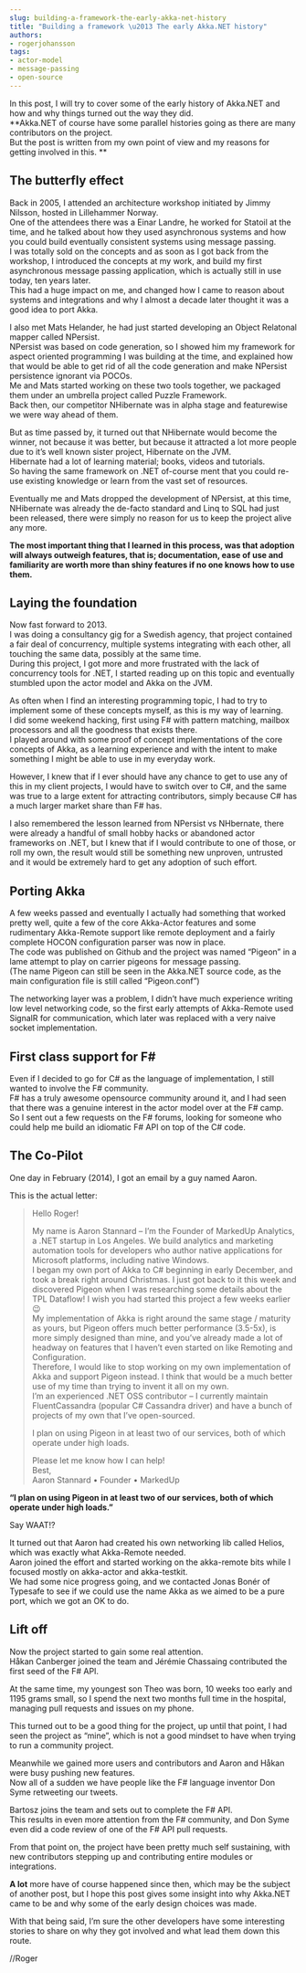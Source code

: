 ```yaml
---
slug: building-a-framework-the-early-akka-net-history
title: "Building a framework \u2013 The early Akka.NET history"
authors:
- rogerjohansson
tags:
- actor-model
- message-passing
- open-source
---
```

In this post, I will try to cover some of the early history of Akka.NET and how and why things turned out the way they did.  
**Akka.NET of course have some parallel histories going as there are many contributors on the project.  
But the post is written from my own point of view and my reasons for getting involved in this.  **

<!-- truncate -->

## The butterfly effect

Back in 2005, I attended an architecture workshop initiated by Jimmy Nilsson, hosted in Lillehammer Norway.  
One of the attendees there was a Einar Landre, he worked for Statoil at the time, and he talked about how they used asynchronous systems and how you could build eventually consistent systems using message passing.  
I was totally sold on the concepts and as soon as I got back from the workshop, I introduced the concepts at my work, and build my first asynchronous message passing application, which is actually still in use today, ten years later.  
This had a huge impact on me, and changed how I came to reason about systems and integrations and why I almost a decade later thought it was a good idea to port Akka.

I also met Mats Helander, he had just started developing an Object Relatonal mapper called NPersist.  
NPersist was based on code generation, so I showed him my framework for aspect oriented programming I was building at the time, and explained how that would be able to get rid of all the code generation and make NPersist persistence ignorant via POCOs.  
Me and Mats started working on these two tools together, we packaged them under an umbrella project called Puzzle Framework.  
Back then, our competitor NHibernate was in alpha stage and featurewise we were way ahead of them.

But as time passed by, it turned out that NHibernate would become the winner, not because it was better, but because it attracted a lot more people due to it’s well known sister project, Hibernate on the JVM.  
Hibernate had a lot of learning material; books, videos and tutorials.  
So having the same framework on .NET of-course ment that you could re-use existing knowledge or learn from the vast set of resources.

Eventually me and Mats dropped the development of NPersist, at this time, NHibernate was already the de-facto standard and Linq to SQL had just been released, there were simply no reason for us to keep the project alive any more.

**The most important thing that I learned in this process, was that adoption will always outweigh features, that is; documentation, ease of use and familiarity are worth more than shiny features if no one knows how to use them.**

## Laying the foundation

Now fast forward to 2013.  
I was doing a consultancy gig for a Swedish agency, that project contained a fair deal of concurrency, multiple systems integrating with each other, all touching the same data, possibly at the same time.  
During this project, I got more and more frustrated with the lack of concurrency tools for .NET, I started reading up on this topic and eventually stumbled upon the actor model and Akka on the JVM.

As often when I find an interesting programming topic, I had to try to implement some of these concepts myself, as this is my way of learning.  
I did some weekend hacking, first using F# with pattern matching, mailbox processors and all the goodness that exists there.  
I played around with some proof of concept implementations of the core concepts of Akka, as a learning experience and with the intent to make something I might be able to use in my everyday work.

However, I knew that if I ever should have any chance to get to use any of this in my client projects, I would have to switch over to C#, and the same was true to a large extent for attracting contributors, simply because C# has a much larger market share than F# has.

I also remembered the lesson learned from NPersist vs NHbernate, there were already a handful of small hobby hacks or abandoned actor frameworks on .NET, but I knew that if I would contribute to one of those, or roll my own, the result would still be something new unproven, untrusted and it would be extremely hard to get any adoption of such effort.

## Porting Akka

A few weeks passed and eventually I actually had something that worked pretty well, quite a few of the core Akka-Actor features and some rudimentary Akka-Remote support like remote deployment and a fairly complete HOCON configuration parser was now in place.  
The code was published on Github and the project was named “Pigeon” in a lame attempt to play on carrier pigeons for message passing.  
(The name Pigeon can still be seen in the Akka.NET source code, as the main configuration file is still called “Pigeon.conf”)

The networking layer was a problem, I didn’t have much experience writing low level networking code, so the first early attempts of Akka-Remote used SignalR for communication, which later was replaced with a very naive socket implementation.

## First class support for F#

Even if I decided to go for C# as the language of implementation, I still wanted to involve the F# community.  
F# has a truly awesome opensource community around it, and I had seen that there was a genuine interest in the actor model over at the F# camp.  
So I sent out a few requests on the F# forums, looking for someone who could help me build an idiomatic F# API on top of the C# code.

## The Co-Pilot

One day in February (2014), I got an email by a guy named Aaron.

This is the actual letter:

> Hello Roger!
>
> My name is Aaron Stannard – I’m the Founder of MarkedUp Analytics, a .NET startup in Los Angeles. We build analytics and marketing automation tools for developers who author native applications for Microsoft platforms, including native Windows.  
> I began my own port of Akka to C# beginning in early December, and took a break right around Christmas. I just got back to it this week and discovered Pigeon when I was researching some details about the TPL Dataflow! I wish you had started this project a few weeks earlier 😉  
> My implementation of Akka is right around the same stage / maturity as yours, but Pigeon offers much better performance (3.5-5x), is more simply designed than mine, and you’ve already made a lot of headway on features that I haven’t even started on like Remoting and Configuration.  
> Therefore, I would like to stop working on my own implementation of Akka and support Pigeon instead. I think that would be a much better use of my time than trying to invent it all on my own.  
> I’m an experienced .NET OSS contributor – I currently maintain FluentCassandra (popular C# Cassandra driver) and have a bunch of projects of my own that I’ve open-sourced.
>
> I plan on using Pigeon in at least two of our services, both of which operate under high loads.
>
> Please let me know how I can help!  
> Best,  
> Aaron Stannard • Founder • MarkedUp

**“I plan on using Pigeon in at least two of our services, both of which operate under high loads.”**

Say WAAT!?

It turned out that Aaron had created his own networking lib called Helios, which was exactly what Akka-Remote needed.  
Aaron joined the effort and started working on the akka-remote bits while I focused mostly on akka-actor and akka-testkit.  
We had some nice progress going, and we contacted Jonas Bonér of Typesafe to see if we could use the name Akka as we aimed to be a pure port, which we got an OK to do.

## Lift off

Now the project started to gain some real attention.  
Håkan Canberger joined the team and Jérémie Chassaing contributed the first seed of the F# API.

At the same time, my youngest son Theo was born, 10 weeks too early and 1195 grams small, so I spend the next two months full time in the hospital, managing pull requests and issues on my phone.

This turned out to be a good thing for the project, up until that point, I had seen the project as “mine”, which is not a good mindset to have when trying to run a community project.

Meanwhile we gained more users and contributors and Aaron and Håkan were busy pushing new features.  
Now all of a sudden we have people like the F# language inventor Don Syme retweeting our tweets.

Bartosz joins the team and sets out to complete the F# API.  
This results in even more attention from the F# community, and Don Syme even did a code review of one of the F# API pull requests.

From that point on, the project have been pretty much self sustaining, with new contributors stepping up and contributing entire modules or integrations.

**A lot** more have of course happened since then, which may be the subject of another post, but I hope this post gives some insight into why Akka.NET came to be and why some of the early design choices was made.

With that being said, I’m sure the other developers have some interesting stories to share on why they got involved and what lead them down this route.

//Roger
